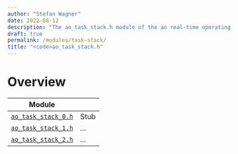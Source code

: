 ```yaml
---
author: "Stefan Wagner"
date: 2022-08-12
description: "The ao_task_stack.h module of the ao real-time operating system."
draft: true
permalink: /modules/task-stack/
title: "<code>ao_task_stack.h"
---
```


# Overview

| Module | |
|--------|-|
| [`ao_task_stack_0.h`](task-stack-0.md) | Stub |
| [`ao_task_stack_1.h`](task-stack-1.md) | ... |
| [`ao_task_stack_2.h`](task-stack-2.md) | ... |
